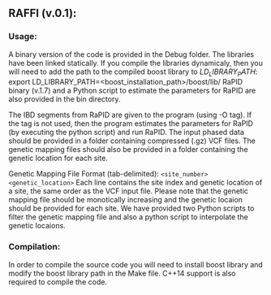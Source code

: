 
## RAFFI (v.0.1):
### Usage:
A binary version of the code is provided in the Debug folder. The libraries have been linked statically. If you compile the libraries dynamicaly, then you will need to add the path to the compiled boost library to $LD_LIBRARY_PATH$: export LD_LIBRARY_PATH=<boost_installation_path>/boost/lib/ 
RaPID binary (v.1.7) and a Python script to estimate the parameters for RaPID are also provided in the bin directory.

The IBD segments from RaPID are given to the program (using -O tag). If the tag is not used, then the program estimates the parameters  for RaPID (by executing the python script) and run RaPID. The input phased data should be provided in a folder containing compressed (.gz) VCF files. The genetic mapping files should also be provided in a folder containing the genetic location for each site. 

Genetic Mapping File Format (tab-delimited):
`<site_number> <genetic_location>`
Each line contains the site index and genetic location of a site, the same order as the VCF input file. Please note that the genetic mapping file should be monotically increasing and the genetic locaion should be provided for each site. We have provided two Python scripts to filter the genetic mapping file and also a python script to interpolate the genetic locaions. 

### Compilation:
In order to compile the source code you will need to install boost library and modify the boost library path in the Make file. C++14 support is also required to compile the code.
